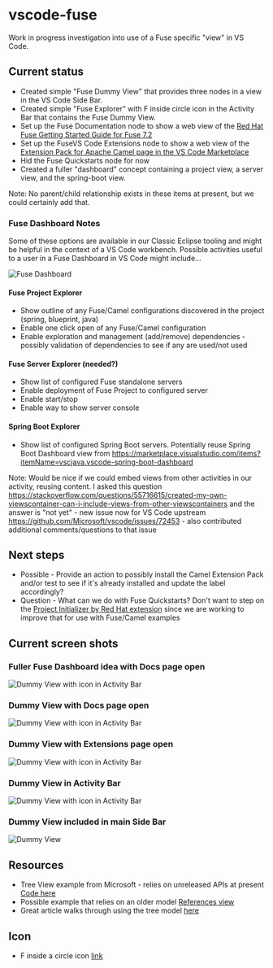 # vscode-fuse

Work in progress investigation into use of a Fuse specific "view" in VS Code.

## Current status

* Created simple "Fuse Dummy View" that provides three nodes in a view in the VS Code Side Bar.
* Created simple "Fuse Explorer" with F inside circle icon in the Activity Bar that contains the Fuse Dummy View.
* Set up the Fuse Documentation node to show a web view of the [Red Hat Fuse Getting Started Guide for Fuse 7.2](https://access.redhat.com/documentation/en-us/red_hat_fuse/7.2/html-single/getting_started/index)
* Set up the FuseVS Code Extensions node to show a web view of the [Extension Pack for Apache Camel page in the VS Code Marketplace](https://marketplace.visualstudio.com/items?itemName=camel-tooling.apache-camel-extension-pack)
* Hid the Fuse Quickstarts node for now
* Created a fuller "dashboard" concept containing a project view, a server view, and the spring-boot view.

Note: No parent/child relationship exists in these items at present, but we could certainly add that.

### Fuse Dashboard Notes

Some of these options are available in our Classic Eclipse tooling and might be helpful in the context of a VS Code workbench. Possible activities useful to a user in a Fuse Dashboard in VS Code might include...

![Fuse Dashboard](media/Fuse-dashboard-mockup-focus.gif)

#### Fuse Project Explorer

* Show outline of any Fuse/Camel configurations discovered in the project (spring, blueprint, java)
* Enable one click open of any Fuse/Camel configuration
* Enable exploration and management (add/remove) dependencies - possibly validation of dependencies to see if any are used/not used

#### Fuse Server Explorer (needed?)

* Show list of configured Fuse standalone servers
* Enable deployment of Fuse Project to configured server
* Enable start/stop
* Enable way to show server console

#### Spring Boot Explorer

* Show list of configured Spring Boot servers. Potentially reuse Spring Boot Dashboard view from https://marketplace.visualstudio.com/items?itemName=vscjava.vscode-spring-boot-dashboard

Note: Would be nice if we could embed views from other activities in our activity, reusing content. I asked this question https://stackoverflow.com/questions/55716615/created-my-own-viewscontainer-can-i-include-views-from-other-viewscontainers and the answer is "not yet" - new issue now for VS Code upstream https://github.com/Microsoft/vscode/issues/72453 - also contributed additional comments/questions to that issue

## Next steps

* Possible - Provide an action to possibly install the Camel Extension Pack and/or test to see if it's already installed and update the label accordingly?
* Question - What can we do with Fuse Quickstarts? Don't want to step on the [Project Initializer by Red Hat extension](https://marketplace.visualstudio.com/items?itemName=redhat.project-initializer) since we are working to improve that for use with Fuse/Camel examples

## Current screen shots

### Fuller Fuse Dashboard idea with Docs page open

![Dummy View with icon in Activity Bar](media/Fuse-dashboard-mockup-22-APR-2019.gif)

### Dummy View with Docs page open

![Dummy View with icon in Activity Bar](media/dummy-view-docs-page-getting-started.gif)

### Dummy View with Extensions page open

![Dummy View with icon in Activity Bar](media/dummy-view-exts-page.gif)

### Dummy View in Activity Bar

![Dummy View with icon in Activity Bar](media/dummy-view-with-activity-bar-icon.gif)

### Dummy View included in main Side Bar

![Dummy View](media/dummy-view.gif)

## Resources

* Tree View example from Microsoft - relies on unreleased APIs at present [Code here](https://github.com/Microsoft/vscode-extension-samples/tree/master/tree-view-sample/src)
* Possible example that relies on an older model [References view](https://github.com/Microsoft/vscode-references-view/blob/master/src/provider.ts)
* Great article walks through using the tree model [here](https://medium.com/@sanaajani/creating-your-first-vs-code-extension-8dbdef2d6ad9)

## Icon

* F inside a circle icon [link](https://www.flaticon.com/free-icon/f-inside-a-circle_12605#term=letter%20f&page=1&position=6)
